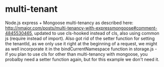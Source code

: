 # multi-tenant
Node.js express + Mongoose multi-tenancy as described here: http://nmajor.com/posts/multi-tenancy-with-expressmongoose#comment-4845530465, updated to use cls-hooked instead of cls, also using common js (require instead of import).
Also got rid of the setter function for setting the tenantId, as we only use it right at the beginning of a request, we might as well incorporate it in the bindCurrentNamespace function in storage.js - if you plan to use cls for other than multi-tenancy with mongoose, you probalby need a setter function again, but for this example we don't need it.
